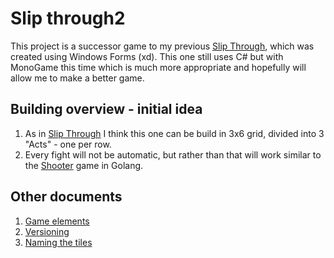 # Slip through2

This project is a successor game to my previous [Slip Through](https://github.com/TytusKolpak/SlipThroughGame), which was created using Windows Forms (xd). This one still uses C# but with MonoGame this time which is much more appropriate and hopefully will allow me to make a better game.

## Building overview - initial idea

1. As in [Slip Through](https://github.com/TytusKolpak/SlipThroughGame) I think this one can be build in 3x6 grid, divided into 3 "Acts" - one per row.
2. Every fight will not be automatic, but rather than that will work similar to the [Shooter](https://github.com/TytusKolpak/Shooter) game in Golang.

## Other documents

1. [Game elements](Documentation/GameElements.md)
2. [Versioning](Documentation/Versioning.md)
3. [Naming the tiles](Documentation/TileNaming.md)
